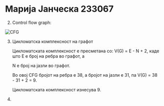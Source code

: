 # **Марија Јанческа 233067**

2. Control flow graph:

![CFG](https://github.com/user-attachments/assets/48c7dba7-a03b-44cb-8bc9-757cdf3c79eb)


3. Цикломатска комплексност на графот
   
   Цикломатската комплексност е пресметана со: V(G) = E - N + 2, каде што Е е број на ребра во графот, а
   
   N е број на јазли во графот.
   
   Во овој CFG бројот на ребра е 38, а бројот на јазли е 31, па  V(G) = 38 - 31 + 2 = 9.
   
   Цикломатската комплексност изнесува 9.

5.
